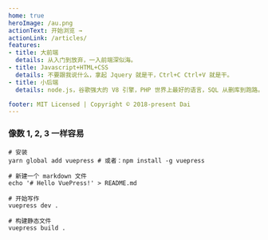 ```yaml
---
home: true
heroImage: /au.png
actionText: 开始浏览 →
actionLink: /articles/
features:
- title: 大前端
  details: 从入门到放弃，一入前端深似海。
- title: Javascript+HTML+CSS
  details: 不要跟我说什么，拿起 Jquery 就是干，Ctrl+C Ctrl+V 就是干。
- title: 小后端
  details: node.js，谷歌强大的 V8 引擎，PHP 世界上最好的语言，SQL 从删库到跑路。

footer: MIT Licensed | Copyright © 2018-present Dai
---
```

### 像数 1, 2, 3 一样容易
```js{5}
# 安装  
yarn global add vuepress # 或者：npm install -g vuepress

# 新建一个 markdown 文件  
echo '# Hello VuePress!' > README.md

# 开始写作  
vuepress dev .

# 构建静态文件  
vuepress build .
```